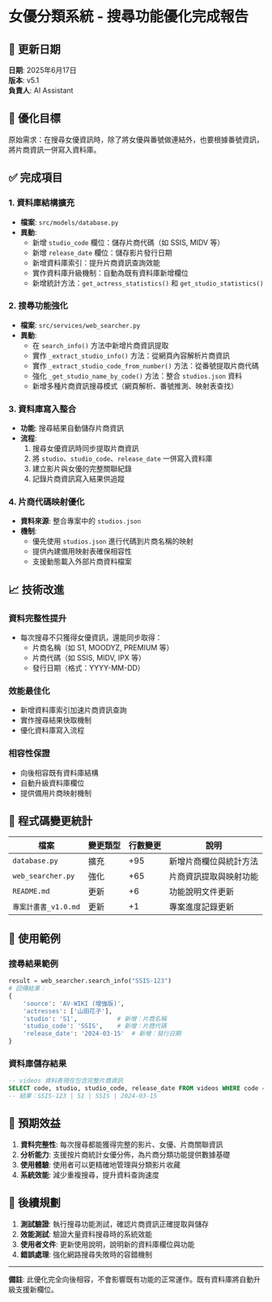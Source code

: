 # 女優分類系統 - 搜尋功能優化完成報告

## 📅 更新日期
**日期**: 2025年6月17日  
**版本**: v5.1  
**負責人**: AI Assistant  

## 🎯 優化目標

原始需求：在搜尋女優資訊時，除了將女優與番號做連結外，也要根據番號資訊，將片商資訊一併寫入資料庫。

## ✅ 完成項目

### 1. 資料庫結構擴充
- **檔案**: `src/models/database.py`
- **異動**:
  - 新增 `studio_code` 欄位：儲存片商代碼（如 SSIS, MIDV 等）
  - 新增 `release_date` 欄位：儲存影片發行日期
  - 新增資料庫索引：提升片商資訊查詢效能
  - 實作資料庫升級機制：自動為既有資料庫新增欄位
  - 新增統計方法：`get_actress_statistics()` 和 `get_studio_statistics()`

### 2. 搜尋功能強化
- **檔案**: `src/services/web_searcher.py`
- **異動**:
  - 在 `search_info()` 方法中新增片商資訊提取
  - 實作 `_extract_studio_info()` 方法：從網頁內容解析片商資訊
  - 實作 `_extract_studio_code_from_number()` 方法：從番號提取片商代碼
  - 強化 `_get_studio_name_by_code()` 方法：整合 `studios.json` 資料
  - 新增多種片商資訊搜尋模式（網頁解析、番號推測、映射表查找）

### 3. 資料庫寫入整合
- **功能**: 搜尋結果自動儲存片商資訊
- **流程**:
  1. 搜尋女優資訊時同步提取片商資訊
  2. 將 `studio`、`studio_code`、`release_date` 一併寫入資料庫
  3. 建立影片與女優的完整關聯紀錄
  4. 記錄片商資訊寫入結果供追蹤

### 4. 片商代碼映射優化
- **資料來源**: 整合專案中的 `studios.json`
- **機制**: 
  - 優先使用 `studios.json` 進行代碼到片商名稱的映射
  - 提供內建備用映射表確保相容性
  - 支援動態載入外部片商資料檔案

## 📈 技術改進

### 資料完整性提升
- 每次搜尋不只獲得女優資訊，還能同步取得：
  - 片商名稱（如 S1, MOODYZ, PREMIUM 等）
  - 片商代碼（如 SSIS, MIDV, IPX 等）
  - 發行日期（格式：YYYY-MM-DD）

### 效能最佳化
- 新增資料庫索引加速片商資訊查詢
- 實作搜尋結果快取機制
- 優化資料庫寫入流程

### 相容性保證
- 向後相容既有資料庫結構
- 自動升級資料庫欄位
- 提供備用片商映射機制

## 🔧 程式碼變更統計

| 檔案 | 變更類型 | 行數變更 | 說明 |
|------|----------|----------|------|
| `database.py` | 擴充 | +95 | 新增片商欄位與統計方法 |
| `web_searcher.py` | 強化 | +65 | 片商資訊提取與映射功能 |
| `README.md` | 更新 | +6 | 功能說明文件更新 |
| `專案計畫書_v1.0.md` | 更新 | +1 | 專案進度記錄更新 |

## 📝 使用範例

### 搜尋結果範例
```python
result = web_searcher.search_info("SSIS-123")
# 回傳結果：
{
    'source': 'AV-WIKI (增強版)',
    'actresses': ['山田花子'],
    'studio': 'S1',           # 新增：片商名稱
    'studio_code': 'SSIS',    # 新增：片商代碼
    'release_date': '2024-03-15'  # 新增：發行日期
}
```

### 資料庫儲存結果
```sql
-- videos 資料表現在包含完整片商資訊
SELECT code, studio, studio_code, release_date FROM videos WHERE code = 'SSIS-123';
-- 結果：SSIS-123 | S1 | SSIS | 2024-03-15
```

## 🎉 預期效益

1. **資料完整性**: 每次搜尋都能獲得完整的影片、女優、片商關聯資訊
2. **分析能力**: 支援按片商統計女優分佈，為片商分類功能提供數據基礎
3. **使用體驗**: 使用者可以更精確地管理與分類影片收藏
4. **系統效能**: 減少重複搜尋，提升資料查詢速度

## 🔄 後續規劃

1. **測試驗證**: 執行搜尋功能測試，確認片商資訊正確提取與儲存
2. **效能測試**: 驗證大量資料搜尋時的系統效能
3. **使用者文件**: 更新使用說明，說明新的資料庫欄位與功能
4. **錯誤處理**: 強化網路搜尋失敗時的容錯機制

---

**備註**: 此優化完全向後相容，不會影響既有功能的正常運作。既有資料庫將自動升級支援新欄位。
